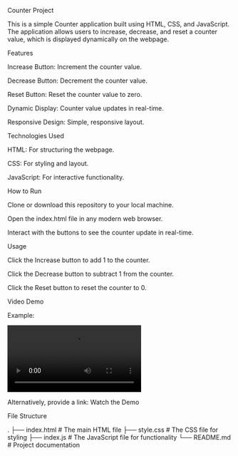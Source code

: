 Counter Project

This is a simple Counter application built using HTML, CSS, and JavaScript. The application allows users to increase, decrease, and reset a counter value, which is displayed dynamically on the webpage.


Features

Increase Button: Increment the counter value.

Decrease Button: Decrement the counter value.

Reset Button: Reset the counter value to zero.

Dynamic Display: Counter value updates in real-time.

Responsive Design: Simple, responsive layout.

Technologies Used

HTML: For structuring the webpage.

CSS: For styling and layout.

JavaScript: For interactive functionality.

How to Run

Clone or download this repository to your local machine.

Open the index.html file in any modern web browser.

Interact with the buttons to see the counter update in real-time.

Usage

Click the Increase button to add 1 to the counter.

Click the Decrease button to subtract 1 from the counter.

Click the Reset button to reset the counter to 0.

Video Demo

Example:

<video controls>
  <source src="screen-capture (4).webm">
</video>

Alternatively, provide a link:
Watch the Demo

File Structure

.
├── index.html      # The main HTML file
├── style.css       # The CSS file for styling
├── index.js        # The JavaScript file for functionality
└── README.md       # Project documentation



